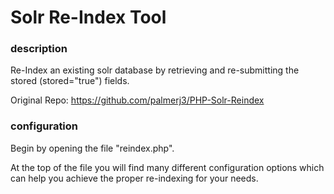 # Solr Re-Index Tool

### description
Re-Index an existing solr database by retrieving and re-submitting
the stored (stored="true") fields.

Original Repo: https://github.com/palmerj3/PHP-Solr-Reindex

### configuration

Begin by opening the file "reindex.php".

At the top of the file you will find many different configuration options which can help you achieve the proper re-indexing for your needs.
